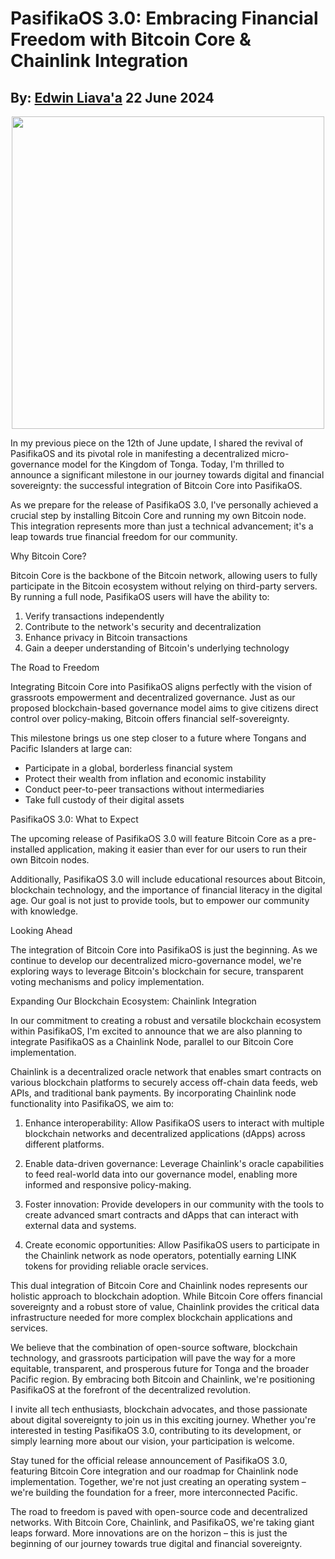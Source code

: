 # PasifikaOS 3.0: Embracing Financial Freedom with Bitcoin Core & Chainlink Integration
## By: [Edwin Liava'a](https://github.cepeaters:om/EdwinLiavaa) 22 June 2024

<p align="center">
 <img width="500" src="https://github.com/EdwinLiavaa/liavaa.space/blob/main/blog/20240622/pic.png">
</p>

In my previous piece on the 12th of June update, I shared the revival of PasifikaOS and its pivotal role in manifesting a decentralized micro-governance model for the Kingdom of Tonga. Today, I'm thrilled to announce a significant milestone in our journey towards digital and financial sovereignty: the successful integration of Bitcoin Core into PasifikaOS.

As we prepare for the release of PasifikaOS 3.0, I've personally achieved a crucial step by installing Bitcoin Core and running my own Bitcoin node. This integration represents more than just a technical advancement; it's a leap towards true financial freedom for our community.

Why Bitcoin Core?

Bitcoin Core is the backbone of the Bitcoin network, allowing users to fully participate in the Bitcoin ecosystem without relying on third-party servers. By running a full node, PasifikaOS users will have the ability to:

1. Verify transactions independently
2. Contribute to the network's security and decentralization
3. Enhance privacy in Bitcoin transactions
4. Gain a deeper understanding of Bitcoin's underlying technology

The Road to Freedom

Integrating Bitcoin Core into PasifikaOS aligns perfectly with the vision of grassroots empowerment and decentralized governance. Just as our proposed blockchain-based governance model aims to give citizens direct control over policy-making, Bitcoin offers financial self-sovereignty.

This milestone brings us one step closer to a future where Tongans and Pacific Islanders at large can:

- Participate in a global, borderless financial system
- Protect their wealth from inflation and economic instability
- Conduct peer-to-peer transactions without intermediaries
- Take full custody of their digital assets

PasifikaOS 3.0: What to Expect

The upcoming release of PasifikaOS 3.0 will feature Bitcoin Core as a pre-installed application, making it easier than ever for our users to run their own Bitcoin nodes. 

Additionally, PasifikaOS 3.0 will include educational resources about Bitcoin, blockchain technology, and the importance of financial literacy in the digital age. Our goal is not just to provide tools, but to empower our community with knowledge.

Looking Ahead

The integration of Bitcoin Core into PasifikaOS is just the beginning. As we continue to develop our decentralized micro-governance model, we're exploring ways to leverage Bitcoin's blockchain for secure, transparent voting mechanisms and policy implementation.

Expanding Our Blockchain Ecosystem: Chainlink Integration

In our commitment to creating a robust and versatile blockchain ecosystem within PasifikaOS, I'm excited to announce that we are also planning to integrate PasifikaOS as a Chainlink Node, parallel to our Bitcoin Core implementation.

Chainlink is a decentralized oracle network that enables smart contracts on various blockchain platforms to securely access off-chain data feeds, web APIs, and traditional bank payments. By incorporating Chainlink node functionality into PasifikaOS, we aim to:

1. Enhance interoperability: Allow PasifikaOS users to interact with multiple blockchain networks and decentralized applications (dApps) across different platforms.

2. Enable data-driven governance: Leverage Chainlink's oracle capabilities to feed real-world data into our governance model, enabling more informed and responsive policy-making.

3. Foster innovation: Provide developers in our community with the tools to create advanced smart contracts and dApps that can interact with external data and systems.

4. Create economic opportunities: Allow PasifikaOS users to participate in the Chainlink network as node operators, potentially earning LINK tokens for providing reliable oracle services.

This dual integration of Bitcoin Core and Chainlink nodes represents our holistic approach to blockchain adoption. While Bitcoin Core offers financial sovereignty and a robust store of value, Chainlink provides the critical data infrastructure needed for more complex blockchain applications and services.

We believe that the combination of open-source software, blockchain technology, and grassroots participation will pave the way for a more equitable, transparent, and prosperous future for Tonga and the broader Pacific region. By embracing both Bitcoin and Chainlink, we're positioning PasifikaOS at the forefront of the decentralized revolution.

I invite all tech enthusiasts, blockchain advocates, and those passionate about digital sovereignty to join us in this exciting journey. Whether you're interested in testing PasifikaOS 3.0, contributing to its development, or simply learning more about our vision, your participation is welcome.

Stay tuned for the official release announcement of PasifikaOS 3.0, featuring Bitcoin Core integration and our roadmap for Chainlink node implementation. Together, we're not just creating an operating system – we're building the foundation for a freer, more interconnected Pacific.

The road to freedom is paved with open-source code and decentralized networks. With Bitcoin Core, Chainlink, and PasifikaOS, we're taking giant leaps forward. More innovations are on the horizon – this is just the beginning of our journey towards true digital and financial sovereignty.